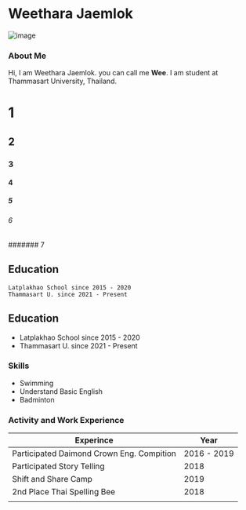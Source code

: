 # Weethara Jaemlok


![image](https://img.in.th/images/b42487d7f114e3bc89e3bc7183d08167.png)
### About Me
Hi, I am Weethara Jaemlok. you can call me **Wee**. I am student at Thammasart University, Thailand.


# 1
## 2
### 3
#### 4 
##### 5
###### 6
####### 7


## Education
```
Latplakhao School since 2015 - 2020
Thammasart U. since 2021 - Present

```

## Education
- Latplakhao School since 2015 - 2020
- Thammasart U. since 2021 - Present

### Skills
- Swimming
- Understand Basic English
- Badminton


### Activity and Work Experience



| Experince | Year |
| --- | --- |
| Participated Daimond Crown Eng. Compition | 2016 - 2019 |
| Participated Story Telling | 2018 |
| Shift and Share Camp | 2019
| 2nd Place Thai Spelling Bee | 2018 |
|  | |
